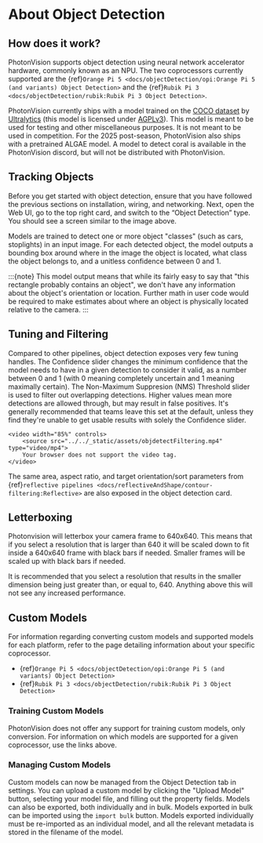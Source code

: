 # About Object Detection

## How does it work?

PhotonVision supports object detection using neural network accelerator hardware, commonly known as an NPU. The two coprocessors currently supported are the {ref}`Orange Pi 5 <docs/objectDetection/opi:Orange Pi 5 (and variants) Object Detection>` and the {ref}`Rubik Pi 3 <docs/objectDetection/rubik:Rubik Pi 3 Object Detection>`.

PhotonVision currently ships with a model trained on the [COCO dataset](https://cocodataset.org/) by [Ultralytics](https://github.com/ultralytics/ultralytics) (this model is licensed under [AGPLv3](https://www.gnu.org/licenses/agpl-3.0.en.html)). This model is meant to be used for testing and other miscellaneous purposes. It is not meant to be used in competition. For the 2025 post-season, PhotonVision also ships with a pretrained ALGAE model. A model to detect coral is available in the PhotonVision discord, but will not be distributed with PhotonVision.

## Tracking Objects

Before you get started with object detection, ensure that you have followed the previous sections on installation, wiring, and networking. Next, open the Web UI, go to the top right card, and switch to the “Object Detection” type. You should see a screen similar to the image above.

Models are trained to detect one or more object "classes" (such as cars, stoplights) in an input image. For each detected object, the model outputs a bounding box around where in the image the object is located, what class the object belongs to, and a unitless confidence between 0 and 1.

:::{note}
This model output means that while its fairly easy to say that "this rectangle probably contains an object", we don't have any information about the object's orientation or location. Further math in user code would be required to make estimates about where an object is physically located relative to the camera.
:::

## Tuning and Filtering

Compared to other pipelines, object detection exposes very few tuning handles. The Confidence slider changes the minimum confidence that the model needs to have in a given detection to consider it valid, as a number between 0 and 1 (with 0 meaning completely uncertain and 1 meaning maximally certain). The Non-Maximum Suppresion (NMS) Threshold slider is used to filter out overlapping detections. Higher values mean more detections are allowed through, but may result in false positives. It's generally recommended that teams leave this set at the default, unless they find they're unable to get usable results with solely the Confidence slider.

```{raw} html
<video width="85%" controls>
    <source src="../../_static/assets/objdetectFiltering.mp4" type="video/mp4">
    Your browser does not support the video tag.
</video>
```

The same area, aspect ratio, and target orientation/sort parameters from {ref}`reflective pipelines <docs/reflectiveAndShape/contour-filtering:Reflective>` are also exposed in the object detection card.

## Letterboxing

Photonvision will letterbox your camera frame to 640x640. This means that if you select a resolution that is larger than 640 it will be scaled down to fit inside a 640x640 frame with black bars if needed. Smaller frames will be scaled up with black bars if needed.

It is recommended that you select a resolution that results in the smaller dimension being just greater than, or equal to, 640. Anything above this will not see any increased performance.

## Custom Models

For information regarding converting custom models and supported models for each platform, refer to the page detailing information about your specific coprocessor.

- {ref}`Orange Pi 5 <docs/objectDetection/opi:Orange Pi 5 (and variants) Object Detection>`
- {ref}`Rubik Pi 3 <docs/objectDetection/rubik:Rubik Pi 3 Object Detection>`

### Training Custom Models

PhotonVision does not offer any support for training custom models, only conversion. For information on which models are supported for a given coprocessor, use the links above.

### Managing Custom Models

Custom models can now be managed from the Object Detection tab in settings. You can upload a custom model by clicking the "Upload Model" button, selecting your model file, and filling out the property fields. Models can also be exported, both individually and in bulk. Models exported in bulk can be imported using the `import bulk` button. Models exported individually must be re-imported as an individual model, and all the relevant metadata is stored in the filename of the model.
